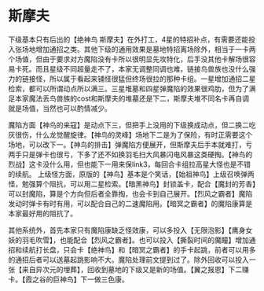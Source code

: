 # 斯摩夫

下级基本只有后出的【绝神鸟 斯摩夫】在外打工，4星的特招补点，有需要还能投入张场地增加通招之类。其他下级的通用效果是墓地特招离场除外，相当于一卡两个场值，但由于要求对方魔陷没有卡所以很明显先攻特化，后手没其他卡解场很容易卡死。而且星级不同超量走不了，本家无调整同调也难，链接鸟兽族也没什么强力的链接怪，所以属于看起来铺怪很猛但终场很拉的那种卡组。一星增加通招二星检索，都可以所谓动点所以满三。三星堆墓和四星弹魔陷的效果很鸡肋，但为了满足本家魔法丢鸟兽族的cost和斯摩夫的堆墓还是下二，斯摩夫堆不同名卡再自调就是场值，当然也可以酌情减少。

&#x20;魔陷方面【神鸟的来寇】是动点下三，但把手上没用的下级换成动点，但二换二吃灰很伤，什么龙觉醒旋律。【神鸟的灵峰】场地下二是为了保险，有时正需要这个场地，可以改下一。【神鸟的排击】弹魔陷方便展开，但斯摩夫后手本就难打，亏两手只是弹卡也很亏，下多了还不如换羽毛扫大风暴闪电风暴这类硬掏。【神鸟的烈战】这卡没什么用，但也能下一用来保link3，每回合卡组拉高星大怪也是不错的续航。 上级怪方面，原版的【神鸟】基本是个笑话，【始祖神鸟】上级召唤弹两怪，勉强算个阻抗，可以用二星检索。【暗黑神鸟】封锁盖卡，配合【魔封的芳香】可以封魔陷，算是个方向但后者全靠掏，也会卡到自己展开。【烈风之霸者】魔陷发动时弹卡有时有用，可以配合自己的二速魔陷用。【暗冥之霸者】的魔陷康算是本家最好用的阻抗了。

&#x20;其他系统外，首先本家只有魔陷康缺乏怪效康，可以多投入【无限泡影】【鹰身女妖的羽毛吹雪】，也能配合【烈风之霸者】。也可以投入【撕裂时间的魔瞳】增加通招和续航打长盘，只会卡【绝神鸟】和【暗冥之霸者】的手卡起跳，前者可以用多的通招后者可以送墓起跳影响不大。魔陷处理前文提到过了。除外回收可以投入一张【来自异次元的埋葬】，回收到墓地的下级又是新的场值。【翼之报恩】下二赚卡。【霞之谷的巨神鸟】下一做三色康。
